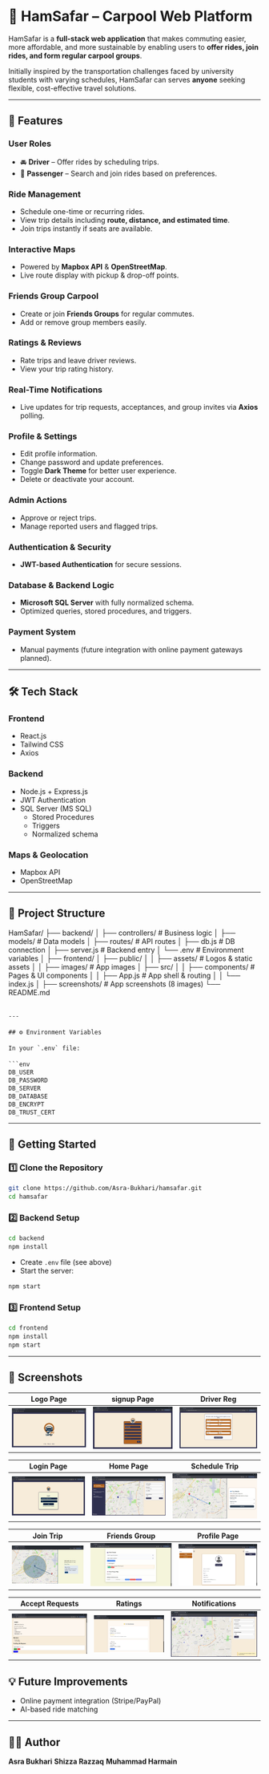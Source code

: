 
# 🚗 HamSafar – Carpool Web Platform

HamSafar is a **full-stack web application** that makes commuting easier, more affordable, and more sustainable by enabling users to **offer rides, join rides, and form regular carpool groups**.

Initially inspired by the transportation challenges faced by university students with varying schedules, HamSafar can serves **anyone** seeking flexible, cost-effective travel solutions.

---

## 🌟 Features

### **User Roles**

- 🚘 **Driver** – Offer rides by scheduling trips.
- 🧍 **Passenger** – Search and join rides based on preferences.

### **Ride Management**

- Schedule one-time or recurring rides.
- View trip details including **route, distance, and estimated time**.
- Join trips instantly if seats are available.

### **Interactive Maps**

- Powered by **Mapbox API** & **OpenStreetMap**.
- Live route display with pickup & drop-off points.

### **Friends Group Carpool**

- Create or join **Friends Groups** for regular commutes.
- Add or remove group members easily.

### **Ratings & Reviews**

- Rate trips and leave driver reviews.
- View your trip rating history.

### **Real-Time Notifications**

- Live updates for trip requests, acceptances, and group invites via **Axios** polling.

### **Profile & Settings**

- Edit profile information.
- Change password and update preferences.
- Toggle **Dark Theme** for better user experience.
- Delete or deactivate your account.

### **Admin Actions**

- Approve or reject trips.
- Manage reported users and flagged trips.

### **Authentication & Security**

- **JWT-based Authentication** for secure sessions.

### **Database & Backend Logic**

- **Microsoft SQL Server** with fully normalized schema.
- Optimized queries, stored procedures, and triggers.

### **Payment System**

- Manual payments (future integration with online payment gateways planned).

---

## 🛠 Tech Stack

### **Frontend**

- React.js
- Tailwind CSS
- Axios

### **Backend**

- Node.js + Express.js
- JWT Authentication
- SQL Server (MS SQL)
  - Stored Procedures
  - Triggers
  - Normalized schema

### **Maps & Geolocation**

- Mapbox API
- OpenStreetMap

---

## 📂 Project Structure

HamSafar/
├── backend/
│ ├── controllers/ # Business logic
│ ├── models/ # Data models
│ ├── routes/ # API routes
│ ├── db.js # DB connection
│ ├── server.js # Backend entry
│ └── .env # Environment variables
│
├── frontend/
│ ├── public/
│ │ ├── assets/ # Logos & static assets
│ │ ├── images/ # App images
│ ├── src/
│ │ ├── components/ # Pages & UI components
│ │ ├── App.js # App shell & routing
│ │ └── index.js
│
├── screenshots/ # App screenshots (8 images)
└── README.md

````

---

## ⚙️ Environment Variables

In your `.env` file:

```env
DB_USER
DB_PASSWORD
DB_SERVER
DB_DATABASE
DB_ENCRYPT
DB_TRUST_CERT
````

---

## 🚀 Getting Started

### **1️⃣ Clone the Repository**

```bash
git clone https://github.com/Asra-Bukhari/hamsafar.git
cd hamsafar
```

### **2️⃣ Backend Setup**

```bash
cd backend
npm install
```

- Create `.env` file (see above)
- Start the server:

```bash
npm start
```

### **3️⃣ Frontend Setup**

```bash
cd frontend
npm install
npm start
```

---

## 📸 Screenshots

| Logo Page                          | signup Page                            | Driver Reg                                    |
| ---------------------------------- | -------------------------------------- | --------------------------------------------- |
| ![Logo Page](screenshots/logo.jpg) | ![Signup Page](screenshots/signup.jpg) | ![Driver Reg](screenshots/registerdriver.jpg) |

| Login Page                           | Home Page                          | Schedule Trip                              |
| ------------------------------------ | ---------------------------------- | ------------------------------------------ |
| ![Login Page](screenshots/login.jpg) | ![Home Page](screenshots/home.jpg) | ![Schedule Trip](screenshots/schedule.jpg) |

| Join Trip                          | Friends Group                                  | Profile Page                             |
| ---------------------------------- | ---------------------------------------------- | ---------------------------------------- |
| ![Join Trip](screenshots/join.jpg) | ![Friends Group](screenshots/friendsgroup.jpg) | ![Profile Page](screenshots/profile.jpg) |

| Accept Requests                                    | Ratings                             | Notifications                                   |
| -------------------------------------------------- | ----------------------------------- | ----------------------------------------------- |
| ![Accept Requests](screenshots/acceptrequests.jpg) | ![Ratings](screenshots/ratings.jpg) | ![Notifications](screenshots/notifications.jpg) |

## 💡 Future Improvements

- Online payment integration (Stripe/PayPal)
- AI-based ride matching

---

## 👩‍💻 Author

**Asra Bukhari**
**Shizza Razzaq**
**Muhammad Harmain**
